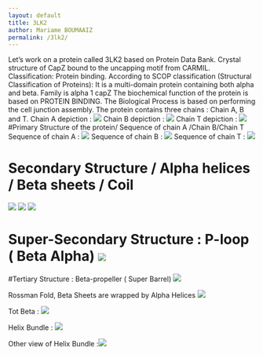 ```yaml
---
layout: default
title: 3LK2
author: Mariame BOUMAAIZ
permalink: /3lk2/
---
```

Let’s work on a protein called 3LK2 based on Protein Data Bank.
Crystal structure of CapZ bound to the uncapping motif from CARMIL.
Classification: Protein binding.
According to SCOP classification (Structural Classification of Proteins):
It is a multi-domain protein containing both alpha and beta.
Family is alpha 1 capZ
The biochemical function of the protein is based on PROTEIN BINDING.
The Biological Process is based on performing the cell junction assembly.
The protein contains three chains : Chain A, B and T.
Chain A depiction : ![](Protein%203LK2.png)
Chain B depiction : ![](Protein%203LK2%20chain%20B.png)
Chain T depiction : ![](Protein%203LK2%20chain%20T.png)
#Primary Structure of the protein/ Sequence of chain A /Chain B/Chain T 
Sequence of chain A : ![](Sequence%20of%20Chain%20A%20.png)
Sequence of chain B : ![](sequence%20of%20Chain%20B%20.png)
Sequence of chain T : ![](Sequence%20of%20chain%20T.png)

# Secondary Structure / Alpha helices / Beta sheets / Coil

![](Alpha%20helices%20.png)
![](Beta%20sheets%20Protein%203LK2.png)
![](Coil%20.png)

# Super-Secondary Structure : P-loop ( Beta Alpha) ![](Super%20secondary%20structure%20.png)

#Tertiary Structure : Beta-propeller ( Super Barrel) ![](Super%20secondary%20struc;%20Beta%20propeller.png)

Rossman Fold, Beta Sheets are wrapped by Alpha Helices ![](Rossman%20Fold%20of%20protein%203LK2.png)

Tot Beta : ![](Tot%20beta%20Tertiary%20Structure%20.png)

Helix Bundle : ![](Helix%20Bundle.png)

Other view of Helix Bundle :![](Side%20View%20of%20Helix%20bundle.png)











